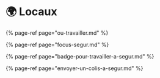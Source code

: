 # 🌍 Locaux

{% page-ref page="ou-travailler.md" %}

{% page-ref page="focus-segur.md" %}

{% page-ref page="badge-pour-travailler-a-segur.md" %}

{% page-ref page="envoyer-un-colis-a-segur.md" %}



